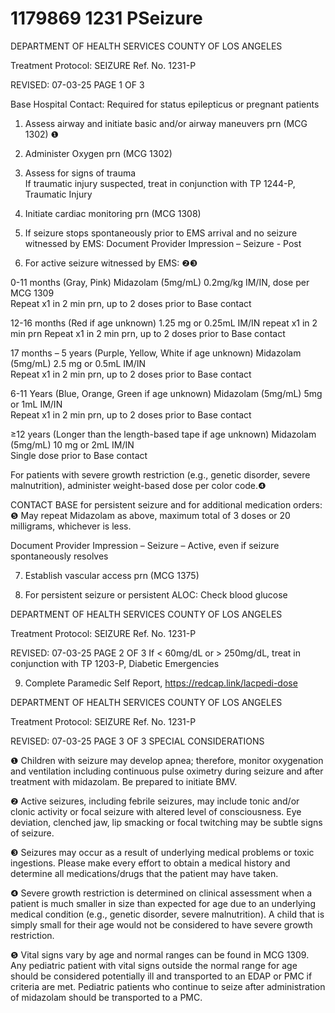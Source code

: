 # 1179869 1231 PSeizure

DEPARTMENT OF HEALTH SERVICES 
COUNTY OF LOS ANGELES 
 
Treatment Protocol: SEIZURE Ref. No. 1231-P 
 
 
 
 
 
 
REVISED: 07-03-25 PAGE 1 OF 3 
 
Base Hospital Contact: Required for status epilepticus or pregnant patients   
 
1. Assess airway and initiate basic and/or airway maneuvers prn (MCG 1302) ❶ 
 
2. Administer Oxygen prn (MCG 1302)  
 
3. Assess for signs of trauma  
If traumatic injury suspected, treat in conjunction with TP 1244-P, Traumatic Injury  
 
4. Initiate cardiac monitoring prn (MCG 1308) 
 
5. If seizure stops spontaneously prior to EMS arrival and no seizure witnessed by EMS: 
Document Provider Impression – Seizure - Post 
 
6. For active seizure witnessed by EMS: ❷❸ 
 
0-11 months (Gray, Pink) 
Midazolam (5mg/mL) 0.2mg/kg IM/IN, dose per MCG 1309  
  Repeat x1 in 2 min prn, up to 2 doses prior to Base contact  
 
12-16 months (Red if age unknown) 
1.25 mg or 0.25mL IM/IN repeat x1 in 2 min prn 
Repeat x1 in 2 min prn, up to 2 doses prior to Base contact 
 
17 months – 5 years (Purple, Yellow, White if age unknown) 
Midazolam (5mg/mL) 2.5 mg or 0.5mL IM/IN  
Repeat x1 in 2 min prn, up to 2 doses prior to Base contact 
 
6-11 Years (Blue, Orange, Green if age unknown) 
Midazolam (5mg/mL) 5mg or 1mL IM/IN  
Repeat x1 in 2 min prn, up to 2 doses prior to Base contact 
 
≥12 years (Longer than the length-based tape if age unknown) 
Midazolam (5mg/mL) 10 mg or 2mL IM/IN  
Single dose prior to Base contact 
 
For patients with severe growth restriction (e.g., genetic disorder, severe malnutrition), administer 
weight-based dose per color code.❹ 
 
 CONTACT BASE for persistent seizure and for additional medication orders: ❺ 
May repeat Midazolam as above, maximum total of 3 doses or 20 milligrams, whichever is less. 
 
Document Provider Impression – Seizure – Active, even if seizure spontaneously resolves 
    
7. Establish vascular access prn (MCG 1375) 
 
8. For persistent seizure or persistent ALOC: 
Check blood glucose 

DEPARTMENT OF HEALTH SERVICES 
COUNTY OF LOS ANGELES 
 
Treatment Protocol: SEIZURE Ref. No. 1231-P 
 
 
 
 
 
 
REVISED: 07-03-25 PAGE 2 OF 3 
If < 60mg/dL or > 250mg/dL, treat in conjunction with TP 1203-P, Diabetic Emergencies  
 
9. Complete Paramedic Self Report, https://redcap.link/lacpedi-dose  
 
  

DEPARTMENT OF HEALTH SERVICES 
COUNTY OF LOS ANGELES 
 
Treatment Protocol: SEIZURE Ref. No. 1231-P 
 
 
 
 
 
 
REVISED: 07-03-25 PAGE 3 OF 3 
SPECIAL CONSIDERATIONS 
 
❶  Children with seizure may develop apnea; therefore, monitor oxygenation and ventilation including 
continuous pulse oximetry during seizure and after treatment with midazolam. Be prepared to initiate 
BMV. 
 
❷   Active seizures, including febrile seizures, may include tonic and/or clonic activity or focal seizure 
with altered level of consciousness. Eye deviation, clenched jaw, lip smacking or focal twitching may 
be subtle signs of seizure.  
 
❸ Seizures may occur as a result of underlying medical problems or toxic ingestions. Please make 
every effort to obtain a medical history and determine all medications/drugs that the patient may have 
taken.  
 
❹  Severe growth restriction is determined on clinical assessment when a patient is much smaller in size 
than expected for age due to an underlying medical condition (e.g., genetic disorder, severe 
malnutrition). A child that is simply small for their age would not be considered to have severe growth 
restriction. 
 
❺ Vital signs vary by age and normal ranges can be found in  MCG 1309.  Any pediatric patient with 
vital signs outside the normal range for age should be considered potentially ill and transported to an 
EDAP or PMC if criteria are met.  Pediatric patients who continue to seize after administration of 
midazolam should be transported to a PMC.
